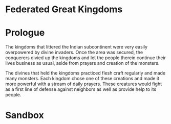 # Federated Great Kingdoms

# Prologue

The kingdoms that littered the Indian subcontinent were very easily overpowered by divine invaders. Once the area was secured, the conquerers divied up the kingdoms and let the people therein continue their lives business as usual, aside from prayers and creation of the monsters.

The divines that held the kingdoms practiced flesh craft regularly and made many monsters. Each kingdom chose one of these creations and made it more powerful with a stream of daily prayers. These creatures would fight as a first line of defense against neighbors as well as provide help to its people.

# Sandbox